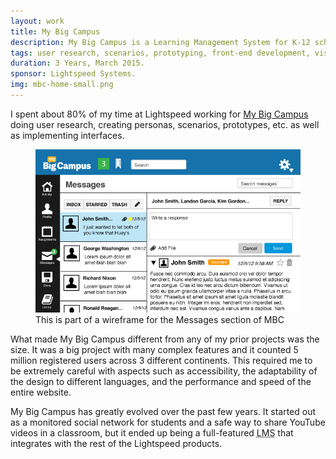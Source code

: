 ```yaml
---
layout: work
title: My Big Campus
description: My Big Campus is a Learning Management System for K-12 schools developed by Lightspeed Systems.
tags: user research, scenarios, prototyping, front-end development, visual design.
duration: 3 Years, March 2015.
sponsor: Lightspeed Systems.
img: mbc-home-small.png
---
```


I spent about 80% of my time at Lightspeed working for <a href="http://www.mybigcampus.com/">My Big Campus</a> doing user research, creating personas, scenarios, prototypes, etc. as well as implementing interfaces.
<figure>
<img src="/images/mbc-wf1.png" alt="wireframe of mbc">
<figcaption>This is part of a wireframe for the Messages section of MBC</figcaption>
</figure>
What made My Big Campus different from any of my prior projects was the size. It was a big project with many complex features and it counted 5 million registered users across 3 different continents. This required me to be extremely careful with aspects such as accessibility, the adaptability of the design to different languages, and the performance and speed of the entire website.

My Big Campus has greatly evolved over the past few years. It started out as a monitored social network for students and a safe way to share YouTube videos in a classroom, but it ended up being a full-featured <acronym title="Learning Management System">LMS</acronym> that integrates with the rest of the Lightspeed products.
